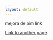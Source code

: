 ```yaml
---
layout: default
---
```


mejora de aim link 

[Link to another page](./https://steamcommunity.com/sharedfiles/filedetails/?id=2185699891).

